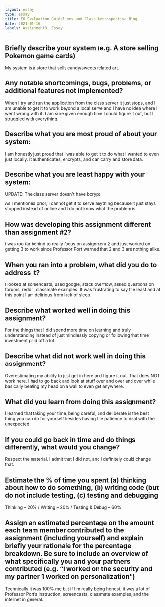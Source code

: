 ```yaml
---
layout: essay
type: essay
title: E6 Evaluation Guidelines and Class Retrospective Blog
date: 2021-05-16
labels: Assignment3, Essay
---
```


## Briefly describe your system (e.g. A store selling Pokemon game cards)

My system is a store that sells candy/sweets related art.

## Any notable shortcomings, bugs, problems, or additional features not implemented?

When I try and run the application from the class server it just stops, and I am unable to get it to work beyond a local serve and I have no idea where I went wrong with it. I am sure given enough time I could figure it out, but I struggled with everything.

## Describe what you are most proud of about your system:

I am honestly just proud that I was able to get it to do what I wanted to even just locally. It authenticates, encrypts, and can carry and store data.

## Describe what you are least happy with your system:

UPDATE: The class server doesn't have bcrypt

As I mentioned prior, I cannot get it to serve anything because it just stays stopped instead of online and I do not know what the problem is.

## How was developing this assignment different than assignment #2?

I was too far behind to really focus on assignment 2 and just worked on getting 3 to work since Professor Port warned that 2 and 3 are nothing alike.

## When you ran into a problem, what did you do to address it?

I looked at screencasts, used google, stack overflow, asked questions on forums, reddit, classmate examples. It was frustrating to say the least and at this point I am delirious from lack of sleep.

## Describe what worked well in doing this assignment?

For the things that I did spend more time on learning and truly understanding instead of just mindlessly copying or following that time investment paid off a lot.

## Describe what did not work well in doing this assignment?

Overestimating my ability to just get in here and figure it out. That does NOT work here. I had to go back and look at stuff over and over and over while basically beating my head on a wall to even get anywhere.

## What did you learn from doing this assignment?

I learned that taking your time, being careful, and deliberate is the best thing you can do for yourself besides having the patience to deal with the unexpected.

## If you could go back in time and do things differently, what would you change?

Respect the material. I admit that I did not, and I definitely could change that.

## Estimate the % of time you spent (a) thinking about how to do something, (b) writing code (but do not include testing, (c) testing and debugging

Thinking – 20% / Writing – 20% / Testing & Debug – 60%

## Assign an estimated percentage on the amount each team member contributed to the assignment (including yourself) and explain briefly your rationale for the percentage breakdown. Be sure to include an overview of what specifically you and your partners contributed (e.g. “I worked on the security and my partner 1 worked on personalization”)

Technically it was 100% me but if I’m really being honest, it was a lot of Professor Port’s instruction, screencasts, classmate examples, and the internet in general.
